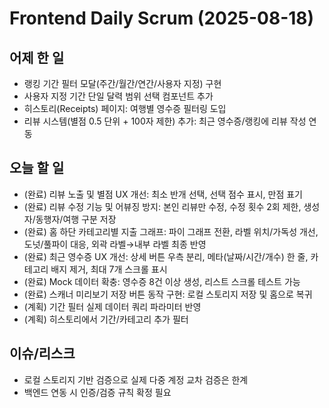 # Frontend Daily Scrum (2025-08-18)

## 어제 한 일
- 랭킹 기간 필터 모달(주간/월간/연간/사용자 지정) 구현
- 사용자 지정 기간 단일 달력 범위 선택 컴포넌트 추가
- 히스토리(Receipts) 페이지: 여행별 영수증 필터링 도입
- 리뷰 시스템(별점 0.5 단위 + 100자 제한) 추가: 최근 영수증/랭킹에 리뷰 작성 연동

## 오늘 할 일
- (완료) 리뷰 노출 및 별점 UX 개선: 최소 반개 선택, 선택 점수 표시, 만점 표기
- (완료) 리뷰 수정 기능 및 어뷰징 방지: 본인 리뷰만 수정, 수정 횟수 2회 제한, 생성자/동행자/여행 구분 저장
- (완료) 홈 하단 카테고리별 지출 그래프: 파이 그래프 전환, 라벨 위치/가독성 개선, 도넛/풀파이 대응, 외곽 라벨→내부 라벨 최종 반영
- (완료) 최근 영수증 UX 개선: 상세 버튼 우측 분리, 메타(날짜/시간/개수) 한 줄, 카테고리 배지 제거, 최대 7개 스크롤 표시
- (완료) Mock 데이터 확충: 영수증 8건 이상 생성, 리스트 스크롤 테스트 가능
- (완료) 스캐너 미리보기 저장 버튼 동작 구현: 로컬 스토리지 저장 및 홈으로 복귀
- (계획) 기간 필터 실제 데이터 쿼리 파라미터 반영
- (계획) 히스토리에서 기간/카테고리 추가 필터

## 이슈/리스크
- 로컬 스토리지 기반 검증으로 실제 다중 계정 교차 검증은 한계
- 백엔드 연동 시 인증/검증 규칙 확정 필요

